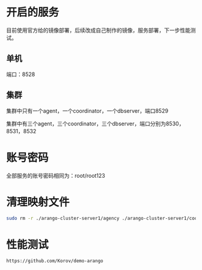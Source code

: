 # 开启的服务

目前使用官方给的镜像部署，后续改成自己制作的镜像，服务部署，下一步性能测试。

## 单机

端口：8528

## 集群

集群中只有一个agent，一个coordinator，一个dbserver，端口8529

集群中有三个agent，三个coordinator，三个dbserver，端口分别为8530，8531，8532

# 账号密码

全部服务的账号密码相同为：root/root123

# 清理映射文件

```bash
sudo rm -r ./arango-cluster-server1/agency ./arango-cluster-server1/coordinator ./arango-cluster-server1/dbserver ./arango-cluster-server2/agency ./arango-cluster-server2/coordinator ./arango-cluster-server2/dbserver ./arango-cluster-server3/agency ./arango-cluster-server3/coordinator ./arango-cluster-server3/dbserver ./arango-cluster-single/agency ./arango-cluster-single/coordinator ./arango-cluster-single/dbserver ./arango-standalone/dbserver
```

#  性能测试

```
https://github.com/Korov/demo-arango
```

